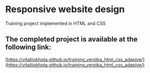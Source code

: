 # Responsive website design
Training project implemented in HTML and CSS

## The completed project is available at the following link:
[https://vitaliiokhota.github.io/training_verstka_html_css_adapive/](https://vitaliiokhota.github.io/training_verstka_html_css_adapive/)
